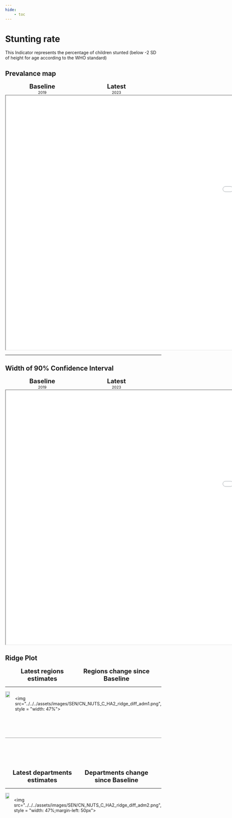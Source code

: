 ```yaml
---
hide:
    - toc
---
```

# Stunting rate

This Indicator represents the percentage of children stunted (below -2 SD of height for age according to the WHO standard)

## Prevalance map

<div style="width: 95%; display:grid; grid-template-columns: repeat(2, 1fr); gap: 0px; text-align:center; font-weight:bold;">
  <div style="font-size: 20px">Baseline</div>
  <div style="font-size: 20px">Latest</div>
</div>

<div style="width: 95%; display:grid; grid-template-columns: repeat(2, 1fr); gap: 0px; text-align:center;">
  <div style="font-size: 12px">2019</div>
  <div style="font-size: 12px">2023</div>
</div>

<iframe src="../../../assets/images/SEN/CN_NUTS_C_HA2_detail.html" style = "width: 2000px; height: 820px"></iframe>

---

## Width of 90% Confidence Interval

<div style="width: 95%; display:grid; grid-template-columns: repeat(2, 1fr); gap: 0px; text-align:center; font-weight:bold;">
  <div style="font-size: 20px">Baseline</div>
  <div style="font-size: 20px">Latest</div>
</div>

<div style="width: 95%; display:grid; grid-template-columns: repeat(2, 1fr); gap: 0px; text-align:center;">
  <div style="font-size: 12px">2019</div>
  <div style="font-size: 12px">2023</div>
</div>

<iframe src="../../../assets/images/SEN/CN_NUTS_C_HA2_detail_ci.html" style = "width: 2000px; height: 820px"></iframe>


## Ridge Plot

<div style="width: 95%; display:grid; grid-template-columns: repeat(2, 1fr); gap: 0px; text-align:center; font-weight:bold;x">
  <div style="font-size: 20px">Latest regions estimates</div>
  <div style="font-size: 20px">Regions change since Baseline</div>
</div>

---

<div style="display: flex">
<img src="../../../assets/images/SEN/CN_NUTS_C_HA2_ridge_adm1.png", style = "width: 47%">

<img src="../../../assets/images/SEN/CN_NUTS_C_HA2_ridge_diff_adm1.png", style = "width: 47%">

</div>

<hr style="height: 1px; background-color: #8c8c8cff; border: none; margin: 20px 0; margin-bottom: 100px; margin-top: 70px;">


<div style="width: 95%; display:grid; grid-template-columns: repeat(2, 1fr); gap: 0px; text-align:center; font-weight:bold;x">
  <div style="font-size: 20px">Latest departments estimates</div>
  <div style="font-size: 20px">Departments change since Baseline</div>
</div>

---

<div style="display: flex">
<img src="../../../assets/images/SEN/CN_NUTS_C_HA2_ridge_adm2.png", style = "width: 47%">

<img src="../../../assets/images/SEN/CN_NUTS_C_HA2_ridge_diff_adm2.png", style = "width: 47%;margin-left: 50px">

</div>